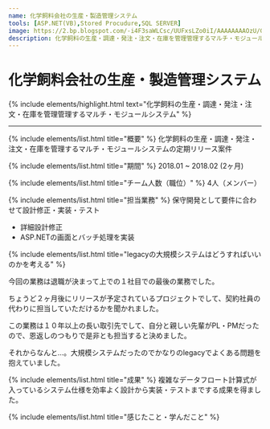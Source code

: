 ```yaml
---
name: 化学飼料会社の生産・製造管理システム
tools: [ASP.NET(VB),Stored Procudure,SQL SERVER]
image: https://2.bp.blogspot.com/-i4F3saWLCsc/UUFxsLZo0iI/AAAAAAAAOzU/GoUhISimecQ/s1600/job_chikusan.png
description: 化学飼料の生産・調達・発注・注文・在庫を管理管理するマルチ・モジュールシステム
---
```


# 化学飼料会社の生産・製造管理システム

{% include elements/highlight.html text="化学飼料の生産・調達・発注・注文・在庫を管理管理するマルチ・モジュールシステム" %}

---
{% include elements/list.html title="概要" %}
化学飼料の生産・調達・発注・注文・在庫を管理するマルチ・モジュールシステムの定期リリース案件

{% include elements/list.html title="期間" %}
2018.01 ~ 2018.02 (2ヶ月)

{% include elements/list.html title="チーム人数（職位）" %}
4人（メンバー）

{% include elements/list.html title="担当業務" %}
保守開発として要件に合わせて設計修正・実装・テスト 
- 詳細設計修正
- ASP.NETの画面とバッチ処理を実装

{% include elements/list.html title="legacyの大規模システムはどうすればいいのかを考える" %}

今回の業務は退職が決まって上での１社目での最後の業務でした。

ちょうど２ヶ月後にリリースが予定されているプロジェクトでして、契約社員の代わりに担当していただけるかを聞かれました。

この業務は１０年以上の長い取引先でして、自分と親しい先輩がPL・PMだったので、恩返しのつもりで是非とも担当すると決めました。

それからなんと…。大規模システムだったのでかなりのlegacyでよくある問題を抱えていました。

{% include elements/list.html title="成果" %}
複雑なデータフロート計算式が入っているシステム仕様を効率よく設計から実装・テストまでする成果を得ました。


{% include elements/list.html title="感じたこと・学んだこと" %}

